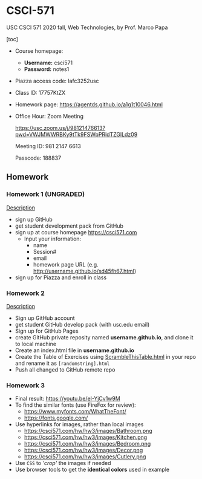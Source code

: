 # CSCI-571
USC CSCI 571 2020 fall, Web Technologies, by Prof. Marco Papa

[toc]

- Course homepage:
  - __Username:__ csci571
  - __Password:__ notes1

- Piazza access code: lafc3252usc

- Class ID: 17757KtZX

- Homework page: https://agentds.github.io/a1g1t10046.html

- Office Hour: Zoom Meeting

  https://usc.zoom.us/j/98121476613?pwd=VWJMWWRBKy9tTk9FSWpPRldTZGlLdz09

  Meeting ID: 981 2147 6613

  Passcode: 188837





## Homework

### Homework 1 (UNGRADED)

[Description](Assignment/HW1/HW1_Description.pdf)

- sign up GitHub 
- get student development pack from GitHub
- sign up at course homepage https://csci571.com
  - Input your information:
    - name
    - Session#
    - email
    - homework page URL (e.g. http://username.github.io/sd45fh67.html)
- sign up for Piazza and enroll in class



### Homework 2

[Description](Assignment/HW2/HW2_GitHub_Pages.pdf)

- Sign up GitHub account 
- get student GitHub develop pack (with usc.edu email)
- Sign up for GitHub Pages
- create GitHub private reposity named __username.github.io__, and clone it to local machine
- Create an index.html file in  __username.github.io__
- Create the Table of Exercises using [ScrambleThisTable.html](./Assignment/HW2/ScrambleThisTable.html) in your repo and rename it as ``[randomstring].html``
- Push all changed to GitHub remote repo



### Homework 3


- Final result: https://youtu.be/eI-YjCv1w9M
- To find the similar fonts (use FireFox for review):
  - https://www.myfonts.com/WhatTheFont/
  - https://fonts.google.com/
- Use hyperlinks for images, rather than local images
  - https://csci571.com/hw/hw3/images/Bathroom.png
  - https://csci571.com/hw/hw3/images/Kitchen.png
  - https://csci571.com/hw/hw3/images/Bedroom.png
  - https://csci571.com/hw/hw3/images/Decor.png
  - https://csci571.com/hw/hw3/images/Cutlery.png
- Use ``CSS`` to _'crop'_ the images if needed
- Use browser tools to get the __identical colors__ used in example

